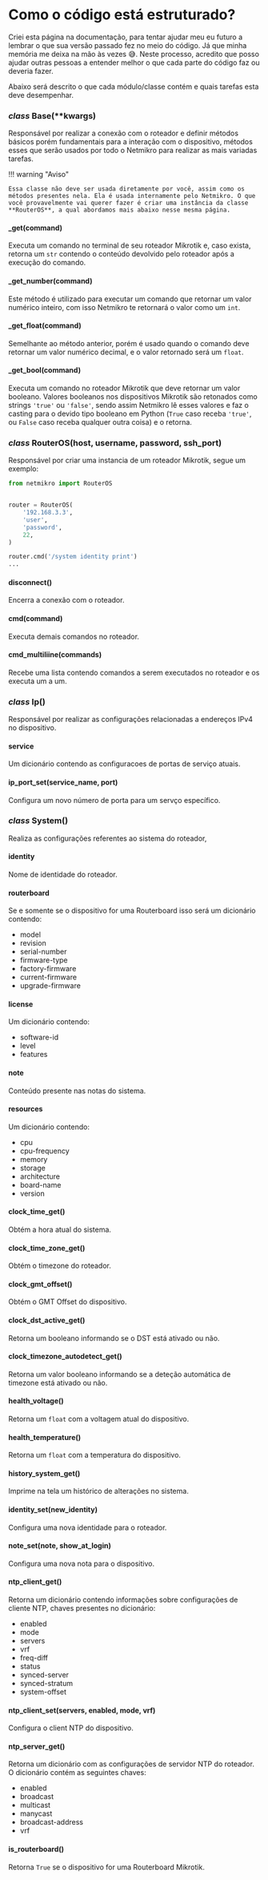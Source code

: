 # Como o código está estruturado?

Criei esta página na documentação, para tentar ajudar meu eu futuro a lembrar o que sua versão passado fez no meio do código. Já que minha memória me deixa na mão às vezes 😅. Neste processo, acredito que posso ajudar outras pessoas a entender melhor o que cada parte do código faz ou deveria fazer.

Abaixo será descrito o que cada módulo/classe contém e quais tarefas esta deve desempenhar.

### *class* Base(**kwargs)

Responsável por realizar a conexão com o roteador e definir métodos básicos porém fundamentais para a interação com o dispositivo, métodos esses que serão usados por todo o Netmikro para realizar as mais variadas tarefas.

!!! warning "Aviso"

    Essa classe não deve ser usada diretamente por você, assim como os métodos presentes nela. Ela é usada internamente pelo Netmikro. O que você provavelmente vai querer fazer é criar uma instância da classe **RouterOS**, a qual abordamos mais abaixo nesse mesma página.

#### _get(command)

Executa um comando no terminal de seu roteador Mikrotik e, caso exista, retorna um `str` contendo o conteúdo devolvido pelo roteador após a execução do comando.

#### _get_number(command)

Este método é utilizado para executar um comando que retornar um valor numérico inteiro, com isso Netmikro te retornará o valor como um `int`.

#### _get_float(command)

Semelhante ao método anterior, porém é usado quando o comando deve retornar um valor numérico decimal, e o valor retornado será um `float`.

#### _get_bool(command)

Executa um comando no roteador Mikrotik que deve retornar um valor booleano. Valores booleanos nos dispositivos Mikrotik são retonados como strings `'true'` ou `'false'`, sendo assim Netmikro lê esses valores e faz o casting para o devido tipo booleano em Python (`True` caso receba `'true'`, ou `False` caso receba qualquer outra coisa) e o retorna.

### *class* RouterOS(host, username, password, ssh_port)

Responsável por criar uma instancia de um roteador Mikrotik, segue um exemplo:

```python
from netmikro import RouterOS


router = RouterOS(
    '192.168.3.3',
    'user',
    'password',
    22,
)

router.cmd('/system identity print')
...
```

#### disconnect()

Encerra a conexão com o roteador.

#### cmd(command)

Executa demais comandos no roteador.

#### cmd_multiliine(commands)

Recebe uma lista contendo comandos a serem executados no roteador e os executa um a um.

### *class* Ip()

Responsável por realizar as configurações relacionadas a endereços IPv4 no dispositivo.

#### service

Um dicionário contendo as configuracoes de portas de serviço atuais.

#### ip_port_set(service_name, port)

Configura um novo número de porta para um servço específico.

### *class* System()

Realiza as configurações referentes ao sistema do roteador,

#### identity

Nome de identidade do roteador.

#### routerboard

Se e somente se o dispositivo for uma Routerboard isso será um dicionário contendo:

- model
- revision
- serial-number
- firmware-type
- factory-firmware
- current-firmware
- upgrade-firmware

#### license

Um dicionário contendo:

- software-id
- level
- features

#### note

Conteúdo presente nas notas do sistema.

#### resources

Um dicionário contendo:

- cpu
- cpu-frequency
- memory
- storage
- architecture
- board-name
- version

#### clock_time_get()

Obtém a hora atual do sistema.

#### clock_time_zone_get()

Obtém o timezone do roteador.

#### clock_gmt_offset()

Obtém o GMT Offset do dispositivo.

#### clock_dst_active_get()

Retorna um booleano informando se o DST está ativado ou não.

#### clock_timezone_autodetect_get()

Retorna um valor booleano informando se a deteção automática de timezone está ativado ou não.

#### health_voltage()

Retorna um `float` com a voltagem atual do dispositivo.

#### health_temperature()

Retorna um `float` com a temperatura do dispositivo.

#### history_system_get()

Imprime na tela um histórico de alterações no sistema.

#### identity_set(new_identity)

Configura uma nova identidade para o roteador.

#### note_set(note, show_at_login)

Configura uma nova nota para o dispositivo.

#### ntp_client_get()

Retorna um dicionário contendo informações sobre configurações de cliente NTP, chaves presentes no dicionário:

- enabled
- mode
- servers
- vrf
- freq-diff
- status
- synced-server
- synced-stratum
- system-offset

#### ntp_client_set(servers, enabled, mode, vrf)

Configura o client NTP do dispositivo.

#### ntp_server_get()

Retorna um dicionário com as configurações de servidor NTP do roteador. O dicionário contém as seguintes chaves:

- enabled
- broadcast
- multicast
- manycast
- broadcast-address
- vrf

#### is_routerboard()

Retorna `True` se o dispositivo for uma Routerboard Mikrotik.
